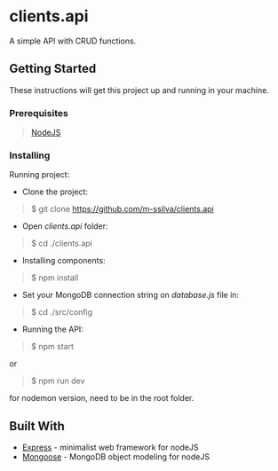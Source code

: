 # clients.api

A simple API with CRUD functions.

## Getting Started

These instructions will get this project up and running in your machine.

### Prerequisites

> [NodeJS](https://nodejs.org/)

### Installing

Running project:

- Clone the project:

> $ git clone https://github.com/m-ssilva/clients.api

- Open _clients.api_ folder:

> $ cd ./clients.api

- Installing components: 

> $ npm install

- Set your MongoDB connection string on _database.js_ file in:

> $ cd ./src/config

- Running the API:

> $ npm start 

or 

> $ npm run dev 

for nodemon version, need to be in the root folder.

## Built With

* [Express](https://expressjs.com/) - minimalist web framework for nodeJS
* [Mongoose](https://mongoosejs.com/) - MongoDB object modeling for nodeJS
